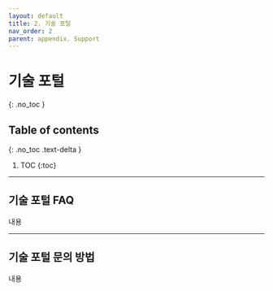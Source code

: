 ```yaml
---
layout: default
title: 2. 기술 포털
nav_order: 2
parent: appendix. Support
---
```


# 기술 포털
{: .no_toc }

## Table of contents
{: .no_toc .text-delta }

1. TOC
{:toc}

---

## 기술 포털 FAQ
내용

---

## 기술 포털 문의 방법
내용